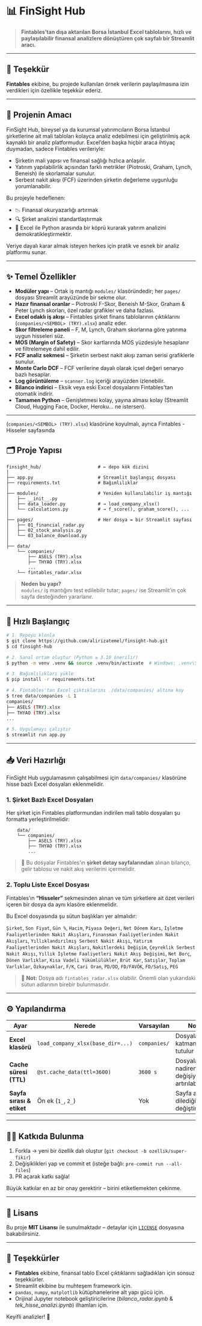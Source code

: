 # 📊 FinSight Hub

> **Fintables’tan dışa aktarılan Borsa İstanbul Excel tablolarını, hızlı ve paylaşılabilir finansal analizlere dönüştüren çok sayfalı bir Streamlit aracı.**

---

## 🙏 Teşekkür

**Fintables** ekibine, bu projede kullanılan örnek verilerin paylaşılmasına izin verdikleri için özellikle teşekkür ederiz.

---

## 🎯 Projenin Amacı

FinSight Hub, bireysel ya da kurumsal yatırımcıların Borsa İstanbul şirketlerine ait mali tabloları kolayca analiz edebilmesi için geliştirilmiş açık kaynaklı bir analiz platformudur. Excel’den başka hiçbir araca ihtiyaç duymadan, sadece Fintables verileriyle:

- Şirketin mali yapısı ve finansal sağlığı hızlıca anlaşılır.
- Yatırım yapılabilirlik açısından farklı metrikler (Piotroski, Graham, Lynch, Beneish) ile skorlamalar sunulur.
- Serbest nakit akışı (FCF) üzerinden şirketin değerleme uygunluğu yorumlanabilir.

Bu projeyle hedeflenen:
- 📉 Finansal okuryazarlığı artırmak
- 🔍 Şirket analizini standartlaştırmak
- 🚀 Excel ile Python arasında bir köprü kurarak yatırım analizini demokratikleştirmektir.

Veriye dayalı karar almak isteyen herkes için pratik ve esnek bir analiz platformu sunar.

---

## ✨ Temel Özellikler

- **Modüler yapı** – Ortak iş mantığı `modules/` klasöründedir; her `pages/` dosyası Streamlit arayüzünde bir sekme olur.
- **Hazır finansal oranlar** – Piotroski F-Skor, Beneish M-Skor, Graham & Peter Lynch skorları, özel radar grafikler ve daha fazlası.
- **Excel odaklı iş akışı** – Fintables şirket finans tablolarının çıktıklarını (`companies/<SEMBOL> (TRY).xlsx`) analiz eder.
- **Skor filtreleme paneli** – F, M, Lynch, Graham skorlarına göre yatırıma uygun hisseleri süz.
- **MOS (Margin of Safety)** – Skor kartlarında MOS yüzdesiyle hesaplanır ve filtrelemeye dahil edilir.
- **FCF analiz sekmesi** – Şirketin serbest nakit akışı zaman serisi grafiklerle sunulur.
- **Monte Carlo DCF** – FCF verilerine dayalı olarak içsel değeri senaryo bazlı hesaplar.
- **Log görüntüleme** – `scanner.log` içeriği arayüzden izlenebilir.
- **Bilanco indirici** – Eksik veya eski Excel dosyalarını Fintables'tan otomatik indirir.
- **Tamamen Python** – Genişletmesi kolay, yayına alması kolay (Streamlit Cloud, Hugging Face, Docker, Heroku... ne istersen).

---

(`companies/<SEMBOL> (TRY).xlsx`) klasörüne koyulmalı, ayrıca Fintables - Hisseler sayfasında

## 🗂️ Proje Yapısı

```text
finsight_hub/                     # ← depo kök dizini
│
├── app.py                        # Streamlit başlangıç dosyası
├── requirements.txt              # Bağımlılıklar
│
├── modules/                      # Yeniden kullanılabilir iş mantığı
│   ├── __init__.py
│   ├── data_loader.py            # → load_company_xlsx()
│   └── calculations.py           # → f_score(), graham_score(), ...
│
├── pages/                        # Her dosya = bir Streamlit sayfası
│   ├── 01_financial_radar.py
│   ├── 02_stock_analysis.py
│   └── 03_balance_download.py
│
├── data/
    └── companies/
        ├── ASELS (TRY).xlsx
        ├── THYAO (TRY).xlsx
        ...
    └── fintables_radar.xlsx
```

> **Neden bu yapı?**  
> `modules/` iş mantığını test edilebilir tutar; `pages/` ise Streamlit'in çok sayfa desteğinden yararlanır.

---

## 🚀 Hızlı Başlangıç

```bash
# 1. Repoyu klonla
$ git clone https://github.com/alirizatemel/finsight-hub.git
$ cd finsight-hub

# 2. Sanal ortam oluştur (Python ≥ 3.10 önerilir)
$ python -m venv .venv && source .venv/bin/activate  # Windows: .venv\Scriptsctivate

# 3. Bağımlılıkları yükle
$ pip install -r requirements.txt

# 4. Fintables'tan Excel çıktıklarını ./data/companies/ altına koy
$ tree data/companies -L 1
companies/
├── ASELS (TRY).xlsx
├── THYAO (TRY).xlsx
...

# 5. Uygulamayı çalıştır
$ streamlit run app.py
```

---

## 📥 Veri Hazırlığı

FinSight Hub uygulamasının çalışabilmesi için `data/companies/` klasörüne hisse bazlı Excel dosyaları eklenmelidir.

### 1. Şirket Bazlı Excel Dosyaları

Her şirket için Fintables platformundan indirilen mali tablo dosyaları şu formatta yerleştirilmelidir:
```text
    data/
    └── companies/
        ├── ASELS (TRY).xlsx
        ├── THYAO (TRY).xlsx
        ...
```

> 🔹 Bu dosyalar Fintables’ın **şirket detay sayfalarından** alınan bilanço, gelir tablosu ve nakit akış verilerini içermelidir.

### 2. Toplu Liste Excel Dosyası 

Fintables’ın **“Hisseler”** sekmesinden alınan ve tüm şirketlere ait özet verileri içeren bir dosya da aynı klasöre eklenmelidir.

Bu Excel dosyasında şu sütun başlıkları yer almalıdır:

`Şirket`, `Son Fiyat`, `Gün %`, `Hacim`, `Piyasa Değeri`, `Net Dönem Karı`, `İşletme Faaliyetlerinden Nakit Akışları`, `Finansman Faaliyetlerinden Nakit Akışları`, `Yıllıklandırılmış Serbest Nakit Akışı`, `Yatırım Faaliyetlerinden Nakit Akışları`, `Nakitlerdeki Değişim`, `Çeyreklik Serbest Nakit Akışı`, `Yıllık İşletme Faaliyetleri Nakit Akış Değişimi`, `Net Borç`, `Dönen Varlıklar`, `Kısa Vadeli Yükümlülükler`, `Brüt Kar`, `Satışlar`, `Toplam Varlıklar`, `Özkaynaklar`, `F/K`, `Cari Oran`, `PD/DD`, `FD/FAVÖK`, `FD/Satış`, `PEG`

> 📌 **Not:** Dosya adı `fintables_radar.xlsx` olabilir. Önemli olan yukarıdaki sütun adlarının birebir bulunmasıdır.


---

## ⚙️ Yapılandırma

| Ayar                          | Nerede                              | Varsayılan | Notlar |
|------------------------------|-------------------------------------|-------------|--------|
| **Excel klasörü**           | `load_company_xlsx(base_dir=...)`  | `companies/` | Dosyalar tek katmanda tutulur |
| **Cache süresi (TTL)**     | `@st.cache_data(ttl=3600)`         | `3600 s`    | Dosyalar nadiren değişiyorsa artırılabilir |
| **Sayfa sırası & etiket**  | Ön ek (`1_`, `2_`)        | Yok        | Sayfa adlarını dilediğin gibi değiştirebilirsin |

---

## 🧑‍💻 Katkıda Bulunma

1. Forkla → yeni bir özellik dalı oluştur (`git checkout -b ozellik/super-fikir`)
2. Değişiklikleri yap ve commit et (isteğe bağlı: `pre-commit run --all-files`)
3. PR açarak katkı sağla!

Büyük katkılar en az bir onay gerektirir – birini etiketlemekten çekinme.

---

## 📜 Lisans

Bu proje **MIT Lisansı** ile sunulmaktadır – detaylar için [`LICENSE`](LICENSE) dosyasına bakabilirsiniz.

---

## 🙏 Teşekkürler

- **Fintables** ekibine, finansal tablo Excel çıktıklarını sağladıkları için sonsuz teşekkürler.
- Streamlit ekibine bu muhteşem framework için.
- `pandas`, `numpy`, `matplotlib` kütüphanelerine alt yapı gücü için.
- Orijinal Jupyter notebook geliştiricilerine (*bilanco_radar.ipynb* & *tek_hisse_analizi.ipynb*) ilhamları için.

Keyifli analizler! 🎉